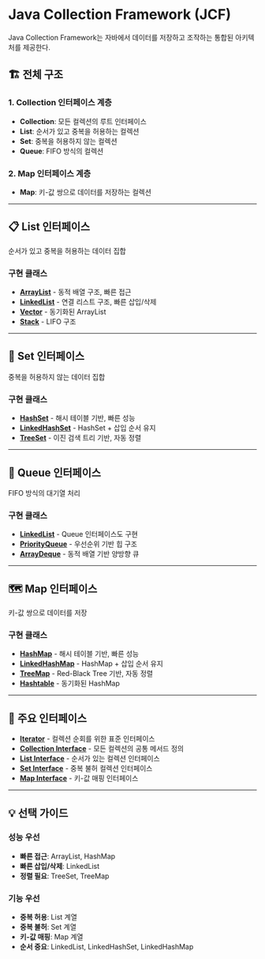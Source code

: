 # Java Collection Framework (JCF)

Java Collection Framework는 자바에서 데이터를 저장하고 조작하는 통합된 아키텍처를 제공한다.

## 🏗️ 전체 구조

### 1. Collection 인터페이스 계층
- **Collection**: 모든 컬렉션의 루트 인터페이스
- **List**: 순서가 있고 중복을 허용하는 컬렉션
- **Set**: 중복을 허용하지 않는 컬렉션  
- **Queue**: FIFO 방식의 컬렉션

### 2. Map 인터페이스 계층
- **Map**: 키-값 쌍으로 데이터를 저장하는 컬렉션

---

## 📋 List 인터페이스

순서가 있고 중복을 허용하는 데이터 집합

### 구현 클래스
- **[ArrayList](./List/ArrayList.md)** - 동적 배열 구조, 빠른 접근
- **[LinkedList](./LinkedList.md)** - 연결 리스트 구조, 빠른 삽입/삭제
- **[Vector](./Vector.md)** - 동기화된 ArrayList
- **[Stack](./Stack.md)** - LIFO 구조

---

## 🔢 Set 인터페이스

중복을 허용하지 않는 데이터 집합

### 구현 클래스
- **[HashSet](./Set/TreeSet.md)** - 해시 테이블 기반, 빠른 성능
- **[LinkedHashSet](./LinkedHashSet.md)** - HashSet + 삽입 순서 유지
- **[TreeSet](./TreeSet.md)** - 이진 검색 트리 기반, 자동 정렬

---

## 🚶 Queue 인터페이스

FIFO 방식의 대기열 처리

### 구현 클래스
- **[LinkedList](./LinkedList.md)** - Queue 인터페이스도 구현
- **[PriorityQueue](./PriorityQueue.md)** - 우선순위 기반 힙 구조
- **[ArrayDeque](./ArrayDeque.md)** - 동적 배열 기반 양방향 큐

---

## 🗺️ Map 인터페이스

키-값 쌍으로 데이터를 저장

### 구현 클래스
- **[HashMap](./HashMap.md)** - 해시 테이블 기반, 빠른 성능
- **[LinkedHashMap](./LinkedHashMap.md)** - HashMap + 삽입 순서 유지
- **[TreeMap](./TreeMap.md)** - Red-Black Tree 기반, 자동 정렬
- **[Hashtable](./Hashtable.md)** - 동기화된 HashMap

---

## 🔧 주요 인터페이스

- **[Iterator](./Core-interfaces/Iterator.md)** - 컬렉션 순회를 위한 표준 인터페이스
- **[Collection Interface](./Core-interfaces/Collection-Interface.md)** - 모든 컬렉션의 공통 메서드 정의
- **[List Interface](./List/List-Interface.md)** - 순서가 있는 컬렉션 인터페이스
- **[Set Interface](./Set-Interface.md)** - 중복 불허 컬렉션 인터페이스
- **[Map Interface](./Map-Interface.md)** - 키-값 매핑 인터페이스

---

## 💡 선택 가이드

### 성능 우선
- **빠른 접근**: ArrayList, HashMap
- **빠른 삽입/삭제**: LinkedList
- **정렬 필요**: TreeSet, TreeMap

### 기능 우선
- **중복 허용**: List 계열
- **중복 불허**: Set 계열  
- **키-값 매핑**: Map 계열
- **순서 중요**: LinkedList, LinkedHashSet, LinkedHashMap
